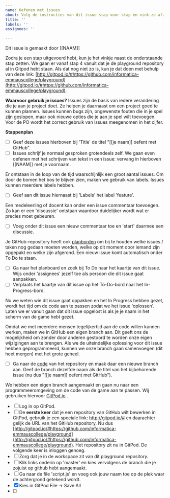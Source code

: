 ```yaml
---
name: Oefenen met issues
about: Volg de instructies van dit issue stap voor stap en vink ze af.
title: ''
labels: ''
assignees: ''

---
```


Dit issue is gemaakt door [[NAAM]]

Zodra je een stap uitgevoerd hebt, kun je het vinkje naast de onderstaande stap zetten.
We gaan er vanaf stap 4 vanuit dat je de playground repository al in Gitpod hebt staan. Als dat nog niet zo is, kun je dat doen met behulp van deze link: [http://gitpod.io/#https://github.com/informatica-emmauscollege/playground](http://gitpod.io/#https://github.com/informatica-emmauscollege/playground).

**Waarvoor gebruik je issues?**
Issues zijn de basis van iedere verandering die je aan je project doet. Ze helpen je daarnaast om een project goed te kunnen plannen. Issues kunnen bugs zijn, ongewenste fouten die in je spel zijn geslopen, maar ook nieuwe opties die je aan je spel wilt toevoegen. Voor de PO wordt het correct gebruik van issues meegenomen in het cijfer.

**Stappenplan**
- [ ] Geef deze issues hierboven bij 'Title' de titel "[[je naam]] oefent met GitHub".
- [ ] Issues schrijf je normaal gesproken grotendeels zelf. We gaan even oefenen met het schrijven van tekst in een issue: vervang in hierboven [[NAAM]] met je voornaam.

Er ontstaan in de loop van de tijd waarschijnlijk een groot aantal issues. Om door de bomen het bos te blijven zien, maken we gebruik van labels. Issues kunnen meerdere labels hebben.
- [ ] Geef aan dit issue hiernaast bij 'Labels'  het label 'feature'.

Een medeleerling of docent kan onder een issue commentaar toevoegen. Zo kan er een 'discussie' ontstaan waardoor duidelijker wordt wat er precies moet gebeuren.
- [ ] Voeg onder dit issue een nieuw commentaar toe en 'start' daarmee een discussie.

Je GitHub-repository heeft ook [planborden](https://github.com/informatica-emmauscollege/playground/projects/1) om bij te houden welke issues / taken nog gedaan moeten worden, welke op dit moment door iemand zijn opgepakt en  welke zijn afgerond. Een nieuw issue komt automatisch onder To Do te staan.
- [ ] Ga naar het planboard en zoek bij To Do naar het kaartje van dit issue. Wijs onder 'assignees' jezelf toe als persoon die dit issue gaat aanpakken.
- [ ] Verplaats het kaartje van dit issue op het To-Do-bord naar het In-Progress-bord.

Nu we weten wie dit issue gaat oppakken en het In Progress hebben gezet, wordt het tijd om de code aan te passen zodat we het issue 'oplossen'. Laten we er vanuit gaan dat dit issue opgelost is als je je naam in het scherm van de game hebt gezet.

Omdat we met meerdere mensen tegelijkertijd aan de code willen kunnen werken, maken we in GitHub een eigen branch aan. Dit geeft ons de mogelijkheid om zonder door anderen gestoord te worden onze eigen wijzigingen aan te brengen. Als we de uiteindelijke oplossing voor dit issue hebben geprogrammeerd, kunnen we onze branch gaan samenvoegen (dit heet mergen) met het grote geheel.  
- [ ] Ga naar de [code](https://github.com/informatica-emmauscollege/playground) van het repository en maak daar een nieuwe branch aan. Geef de branch dezelfde naam als de titel van het bijbehorende issue (nu dus "[[je naam]] oefent met GitHub").

We hebben een eigen branch aangemaakt en gaan nu naar een programmeeromgeving om de code van de game aan te passen. Wij gebruiken hiervoor [GitPod.io](http://gitpod.io) .
- [ ] Log in op GitPod.
- [ ] De **eerste keer** dat je een repository van GitHub wilt bewerken in GitPod, gebruik je een speciale link: http://gitpod.io/# en daarachter gelijk de URL van het GitHub repository. Nu dus [http://gitpod.io/#https://github.com/informatica-emmauscollege/playground](http://gitpod.io/#https://github.com/informatica-emmauscollege/playground). Het repository zit nu in GitPod. De volgende keer is inloggen genoeg.
- [ ] Zorg dat je in de workspace zit van dit playground repository.
- [ ] Klik links onderin op 'master' en kies vervolgens de branch die je zojuist op github hebt aangemaakt.
- [ ] Ga naar de file 'script.js' en voeg ook jouw naam toe op de plek waar de achtergrond getekend wordt.
- [x] Kies in GitPod File -> Save All
- [ ] 
